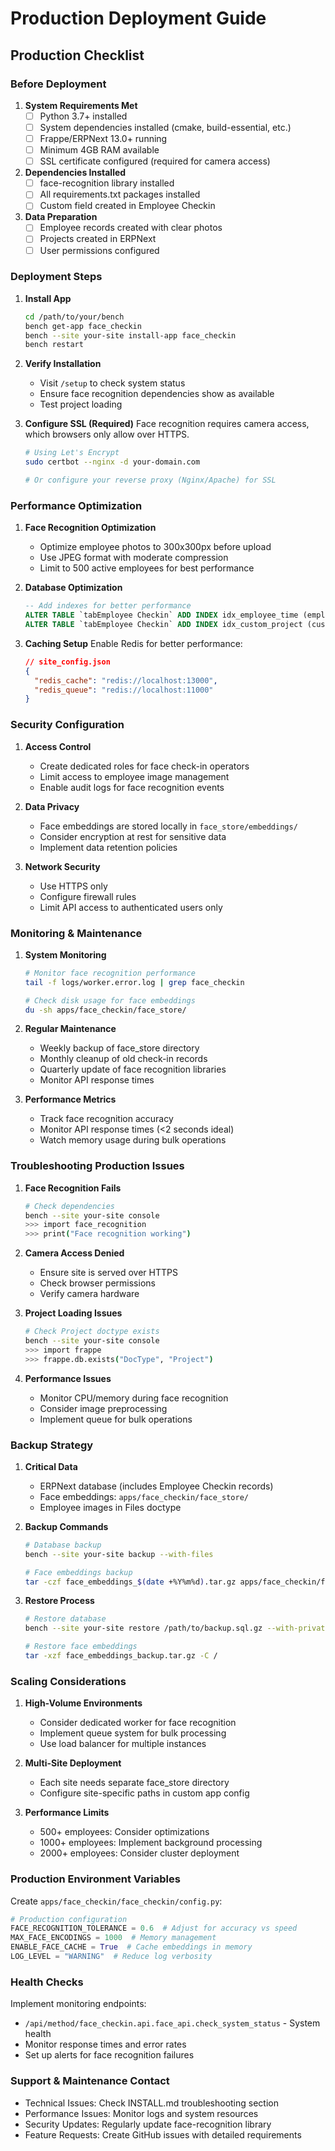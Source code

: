 # Production Deployment Guide

## Production Checklist

### Before Deployment

1. **System Requirements Met**
   - [ ] Python 3.7+ installed
   - [ ] System dependencies installed (cmake, build-essential, etc.)
   - [ ] Frappe/ERPNext 13.0+ running
   - [ ] Minimum 4GB RAM available
   - [ ] SSL certificate configured (required for camera access)

2. **Dependencies Installed**
   - [ ] face-recognition library installed
   - [ ] All requirements.txt packages installed
   - [ ] Custom field created in Employee Checkin

3. **Data Preparation**
   - [ ] Employee records created with clear photos
   - [ ] Projects created in ERPNext
   - [ ] User permissions configured

### Deployment Steps

1. **Install App**
   ```bash
   cd /path/to/your/bench
   bench get-app face_checkin
   bench --site your-site install-app face_checkin
   bench restart
   ```

2. **Verify Installation**
   - Visit `/setup` to check system status
   - Ensure face recognition dependencies show as available
   - Test project loading

3. **Configure SSL (Required)**
   Face recognition requires camera access, which browsers only allow over HTTPS.
   
   ```bash
   # Using Let's Encrypt
   sudo certbot --nginx -d your-domain.com
   
   # Or configure your reverse proxy (Nginx/Apache) for SSL
   ```

### Performance Optimization

1. **Face Recognition Optimization**
   - Optimize employee photos to 300x300px before upload
   - Use JPEG format with moderate compression
   - Limit to 500 active employees for best performance

2. **Database Optimization**
   ```sql
   -- Add indexes for better performance
   ALTER TABLE `tabEmployee Checkin` ADD INDEX idx_employee_time (employee, time);
   ALTER TABLE `tabEmployee Checkin` ADD INDEX idx_custom_project (custom_project);
   ```

3. **Caching Setup**
   Enable Redis for better performance:
   ```json
   // site_config.json
   {
     "redis_cache": "redis://localhost:13000",
     "redis_queue": "redis://localhost:11000"
   }
   ```

### Security Configuration

1. **Access Control**
   - Create dedicated roles for face check-in operators
   - Limit access to employee image management
   - Enable audit logs for face recognition events

2. **Data Privacy**
   - Face embeddings are stored locally in `face_store/embeddings/`
   - Consider encryption at rest for sensitive data
   - Implement data retention policies

3. **Network Security**
   - Use HTTPS only
   - Configure firewall rules
   - Limit API access to authenticated users only

### Monitoring & Maintenance

1. **System Monitoring**
   ```bash
   # Monitor face recognition performance
   tail -f logs/worker.error.log | grep face_checkin
   
   # Check disk usage for face embeddings
   du -sh apps/face_checkin/face_store/
   ```

2. **Regular Maintenance**
   - Weekly backup of face_store directory
   - Monthly cleanup of old check-in records
   - Quarterly update of face recognition libraries
   - Monitor API response times

3. **Performance Metrics**
   - Track face recognition accuracy
   - Monitor API response times (<2 seconds ideal)
   - Watch memory usage during bulk operations

### Troubleshooting Production Issues

1. **Face Recognition Fails**
   ```bash
   # Check dependencies
   bench --site your-site console
   >>> import face_recognition
   >>> print("Face recognition working")
   ```

2. **Camera Access Denied**
   - Ensure site is served over HTTPS
   - Check browser permissions
   - Verify camera hardware

3. **Project Loading Issues**
   ```bash
   # Check Project doctype exists
   bench --site your-site console
   >>> import frappe
   >>> frappe.db.exists("DocType", "Project")
   ```

4. **Performance Issues**
   - Monitor CPU/memory during face recognition
   - Consider image preprocessing
   - Implement queue for bulk operations

### Backup Strategy

1. **Critical Data**
   - ERPNext database (includes Employee Checkin records)
   - Face embeddings: `apps/face_checkin/face_store/`
   - Employee images in Files doctype

2. **Backup Commands**
   ```bash
   # Database backup
   bench --site your-site backup --with-files
   
   # Face embeddings backup
   tar -czf face_embeddings_$(date +%Y%m%d).tar.gz apps/face_checkin/face_store/
   ```

3. **Restore Process**
   ```bash
   # Restore database
   bench --site your-site restore /path/to/backup.sql.gz --with-private-files --with-public-files
   
   # Restore face embeddings
   tar -xzf face_embeddings_backup.tar.gz -C /
   ```

### Scaling Considerations

1. **High-Volume Environments**
   - Consider dedicated worker for face recognition
   - Implement queue system for bulk processing
   - Use load balancer for multiple instances

2. **Multi-Site Deployment**
   - Each site needs separate face_store directory
   - Configure site-specific paths in custom app config

3. **Performance Limits**
   - 500+ employees: Consider optimizations
   - 1000+ employees: Implement background processing
   - 2000+ employees: Consider cluster deployment

### Production Environment Variables

Create `apps/face_checkin/face_checkin/config.py`:
```python
# Production configuration
FACE_RECOGNITION_TOLERANCE = 0.6  # Adjust for accuracy vs speed
MAX_FACE_ENCODINGS = 1000  # Memory management
ENABLE_FACE_CACHE = True  # Cache embeddings in memory
LOG_LEVEL = "WARNING"  # Reduce log verbosity
```

### Health Checks

Implement monitoring endpoints:
- `/api/method/face_checkin.api.face_api.check_system_status` - System health
- Monitor response times and error rates
- Set up alerts for face recognition failures

### Support & Maintenance Contact

- Technical Issues: Check INSTALL.md troubleshooting section
- Performance Issues: Monitor logs and system resources
- Security Updates: Regularly update face-recognition library
- Feature Requests: Create GitHub issues with detailed requirements